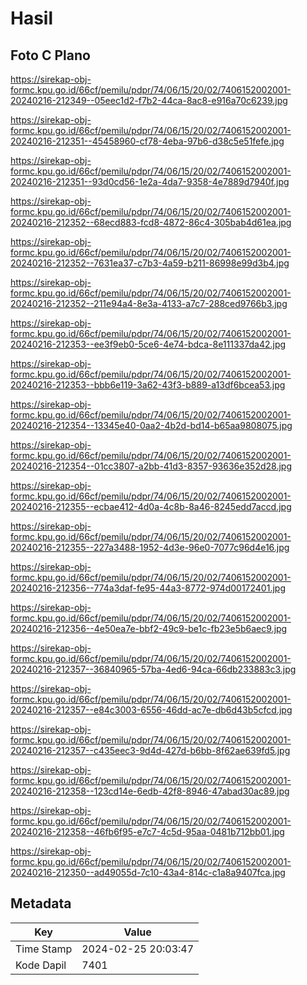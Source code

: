 # Hasil

## Foto C Plano

https://sirekap-obj-formc.kpu.go.id/66cf/pemilu/pdpr/74/06/15/20/02/7406152002001-20240216-212349--05eec1d2-f7b2-44ca-8ac8-e916a70c6239.jpg

https://sirekap-obj-formc.kpu.go.id/66cf/pemilu/pdpr/74/06/15/20/02/7406152002001-20240216-212351--45458960-cf78-4eba-97b6-d38c5e51fefe.jpg

https://sirekap-obj-formc.kpu.go.id/66cf/pemilu/pdpr/74/06/15/20/02/7406152002001-20240216-212351--93d0cd56-1e2a-4da7-9358-4e7889d7940f.jpg

https://sirekap-obj-formc.kpu.go.id/66cf/pemilu/pdpr/74/06/15/20/02/7406152002001-20240216-212352--68ecd883-fcd8-4872-86c4-305bab4d61ea.jpg

https://sirekap-obj-formc.kpu.go.id/66cf/pemilu/pdpr/74/06/15/20/02/7406152002001-20240216-212352--7631ea37-c7b3-4a59-b211-86998e99d3b4.jpg

https://sirekap-obj-formc.kpu.go.id/66cf/pemilu/pdpr/74/06/15/20/02/7406152002001-20240216-212352--211e94a4-8e3a-4133-a7c7-288ced9766b3.jpg

https://sirekap-obj-formc.kpu.go.id/66cf/pemilu/pdpr/74/06/15/20/02/7406152002001-20240216-212353--ee3f9eb0-5ce6-4e74-bdca-8e111337da42.jpg

https://sirekap-obj-formc.kpu.go.id/66cf/pemilu/pdpr/74/06/15/20/02/7406152002001-20240216-212353--bbb6e119-3a62-43f3-b889-a13df6bcea53.jpg

https://sirekap-obj-formc.kpu.go.id/66cf/pemilu/pdpr/74/06/15/20/02/7406152002001-20240216-212354--13345e40-0aa2-4b2d-bd14-b65aa9808075.jpg

https://sirekap-obj-formc.kpu.go.id/66cf/pemilu/pdpr/74/06/15/20/02/7406152002001-20240216-212354--01cc3807-a2bb-41d3-8357-93636e352d28.jpg

https://sirekap-obj-formc.kpu.go.id/66cf/pemilu/pdpr/74/06/15/20/02/7406152002001-20240216-212355--ecbae412-4d0a-4c8b-8a46-8245edd7accd.jpg

https://sirekap-obj-formc.kpu.go.id/66cf/pemilu/pdpr/74/06/15/20/02/7406152002001-20240216-212355--227a3488-1952-4d3e-96e0-7077c96d4e16.jpg

https://sirekap-obj-formc.kpu.go.id/66cf/pemilu/pdpr/74/06/15/20/02/7406152002001-20240216-212356--774a3daf-fe95-44a3-8772-974d00172401.jpg

https://sirekap-obj-formc.kpu.go.id/66cf/pemilu/pdpr/74/06/15/20/02/7406152002001-20240216-212356--4e50ea7e-bbf2-49c9-be1c-fb23e5b6aec9.jpg

https://sirekap-obj-formc.kpu.go.id/66cf/pemilu/pdpr/74/06/15/20/02/7406152002001-20240216-212357--36840965-57ba-4ed6-94ca-66db233883c3.jpg

https://sirekap-obj-formc.kpu.go.id/66cf/pemilu/pdpr/74/06/15/20/02/7406152002001-20240216-212357--e84c3003-6556-46dd-ac7e-db6d43b5cfcd.jpg

https://sirekap-obj-formc.kpu.go.id/66cf/pemilu/pdpr/74/06/15/20/02/7406152002001-20240216-212357--c435eec3-9d4d-427d-b6bb-8f62ae639fd5.jpg

https://sirekap-obj-formc.kpu.go.id/66cf/pemilu/pdpr/74/06/15/20/02/7406152002001-20240216-212358--123cd14e-6edb-42f8-8946-47abad30ac89.jpg

https://sirekap-obj-formc.kpu.go.id/66cf/pemilu/pdpr/74/06/15/20/02/7406152002001-20240216-212358--46fb6f95-e7c7-4c5d-95aa-0481b712bb01.jpg

https://sirekap-obj-formc.kpu.go.id/66cf/pemilu/pdpr/74/06/15/20/02/7406152002001-20240216-212350--ad49055d-7c10-43a4-814c-c1a8a9407fca.jpg


## Metadata

| Key        | Value               |
| ---------- | ------------------- |
| Time Stamp | 2024-02-25 20:03:47 |
| Kode Dapil | 7401                |



